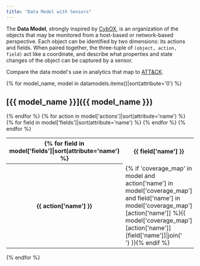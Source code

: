 ```yaml
---
title: "Data Model with Sensors"
---
```


The **Data Model**, strongly inspired by [CybOX](https://cyboxproject.github.io/), is an organization of the objects that may be monitored from a host-based or network-based perspective. Each object can be identified by two dimensions: its actions and fields. When paired together, the three-tuple of `(object, action, field)` act like a coordinate, and describe what properties and state changes of the object can be captured by a sensor.

Compare the data model's use in analytics that map to [ATT&CK](https://attack.mitre.org/).

{% for model_name, model in datamodels.items()|sort(attribute='0') %}
## [{{ model_name }}]({{ model_name }})

<table>
  <tr>
    <th />{% for field in model['fields']|sort(attribute='name') %}
    <th>{{ field['name'] }}</th>{% endfor %}
  </tr>{% for action in model['actions']|sort(attribute='name') %}
  <tr>
    <th>{{ action['name'] }}</th>{% for field in model['fields']|sort(attribute='name') %}
    <td style="white-space: pre-wrap;">{% if 'coverage_map' in model and action['name'] in model['coverage_map'] and field['name'] in model['coverage_map'][action['name']] %}{{ model['coverage_map'][action['name']][field['name']]|join('&#10') }}{% endif %}</td>{% endfor %}
  </tr>{% endfor %}
</table>
{% endfor %}
